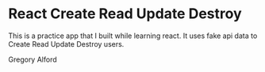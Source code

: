 # React Create Read Update Destroy

This is a practice app that I built while learning react. It uses fake api data to Create Read Update Destroy users.

Gregory Alford

